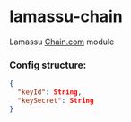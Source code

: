 lamassu-chain
==================

Lamassu [Chain.com](https://chain.com) module

### Config structure:

```json
{
  "keyId": String,
  "keySecret": String
}
```

